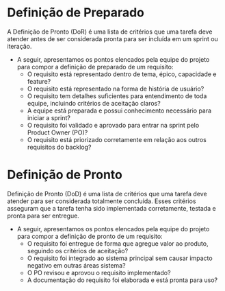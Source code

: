 # Definição de Preparado

A Definição de Pronto (DoR) é uma lista de critérios que uma tarefa deve atender antes de ser considerada pronta para ser incluída em um sprint ou iteração.

- A seguir, apresentamos os pontos elencados pela equipe do projeto para compor a definição de preparado de um requisito:
    - O requisito está representado dentro de tema, épico, capacidade e feature?
    - O requisito está representado na forma de história de usuário?
    - O requisito tem detalhes suficientes para entendimento de toda equipe, incluindo critérios de aceitação claros?
    - A equipe está preparada e possui conhecimento necessário para iniciar a sprint?
    - O requisito foi validado e aprovado para entrar na sprint pelo Product Owner (PO)?
    - O requisito está priorizado corretamente em relação aos outros requisitos do backlog?

# Definição de Pronto

Definição de Pronto (DoD) é uma lista de critérios que uma tarefa deve atender para ser considerada totalmente concluída. Esses critérios asseguram que a tarefa tenha sido implementada corretamente, testada e pronta para ser entregue.

- A seguir, apresentamos os pontos elencados pela equipe do projeto para compor a definição de pronto de um requisito:
    - O requisito foi entregue de forma que agregue valor ao produto, seguindo os critérios de aceitação?
    - O requisito foi integrado ao sistema principal sem causar impacto negativo em outras áreas sistema?
    - O PO revisou e aprovou o requisito implementado?
    - A documentação do requisito foi elaborada e está pronta para uso?